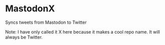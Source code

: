 <!--
SPDX-FileCopyrightText: (C) 2024 Ben Lewis <oss@benjilewis.dev>

SPDX-License-Identifier: SSPL-1.0
-->

# MastodonX
Syncs tweets from Mastodon to Twitter

Note: I have only called it X here because it makes a cool repo name. It will always be Twitter. 